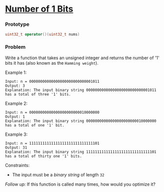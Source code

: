# [Number of 1 Bits](https://leetcode.com/problems/number-of-1-bits/)

### Prototype

```cpp
uint32_t operator()(uint32_t nums)
```

### Problem

Write a function that takes an unsigned integer and returns the number of '1' bits it has (also known as the ```Hamming weight```).

Example 1:
```
Input: n = 00000000000000000000000000001011
Output: 3
Explanation: The input binary string 00000000000000000000000000001011 has a total of three '1' bits.
```

Example 2:
```
Input: n = 00000000000000000000000010000000
Output: 1
Explanation: The input binary string 00000000000000000000000010000000 has a total of one '1' bit.
```

Example 3:
```
Input: n = 11111111111111111111111111111101
Output: 31
Explanation: The input binary string 11111111111111111111111111111101 has a total of thirty one '1' bits.
```

Constraints:
* The input must be a *binary string* of length ```32```

*Follow up:* If this function is called many times, how would you optimize it?
